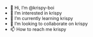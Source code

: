 - 👋 Hi, I’m @krispy-boi
- 👀 I’m interested in krispy
- 🌱 I’m currently learning krispy
- 💞️ I’m looking to collaborate on krispy
- 📫 How to reach me krispy

<!---
krispy-boi/krispy-boi is a ✨ special ✨ repository because its `README.md` (this file) appears on your GitHub profile.
You can click the Preview link to take a look at your changes.
--->
